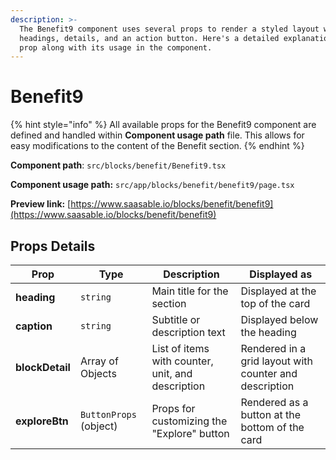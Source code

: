 ```yaml
---
description: >-
  The Benefit9 component uses several props to render a styled layout with
  headings, details, and an action button. Here's a detailed explanation of each
  prop along with its usage in the component.
---
```


# Benefit9

{% hint style="info" %}
All available props for the Benefit9 component are defined and handled within **Component usage path** file. This allows for easy modifications to the content of the Benefit section.
{% endhint %}

**Component path**: `src/blocks/benefit/Benefit9.tsx`

**Component usage path:**  `src/app/blocks/benefit/benefit9/page.tsx`

**Preview link:** [https://www.saasable.io/blocks/benefit/benefit9](https://www.saasable.io/blocks/benefit/benefit9)

## Props Details

| Prop            | Type                   | Description                                       | Displayed as                                           |
| --------------- | ---------------------- | ------------------------------------------------- | ------------------------------------------------------ |
| **heading**     | `string`               | Main title for the section                        | Displayed at the top of the card                       |
| **caption**     | `string`               | Subtitle or description text                      | Displayed below the heading                            |
| **blockDetail** | Array of Objects       | List of items with counter, unit, and description | Rendered in a grid layout with counter and description |
| **exploreBtn**  | `ButtonProps` (object) | Props for customizing the "Explore" button        | Rendered as a button at the bottom of the card         |
